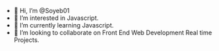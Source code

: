 - 👋 Hi, I’m @Soyeb01
- 👀 I’m interested in Javascript.
- 🌱 I’m currently learning Javascript.
- 💞️ I’m looking to collaborate on Front End Web Development Real time Projects.
